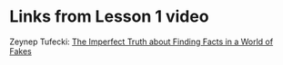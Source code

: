 # Links from Lesson 1 video

Zeynep Tufecki: [The Imperfect Truth about Finding Facts in a World of Fakes](https://www.wired.com/story/zeynep-tufekci-facts-fake-news-verification/)


